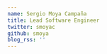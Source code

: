 ```yaml
---
name: Sergio Moya Campaña
title: Lead Software Engineer
twitter: smoyac
github: smoya
blog_rss: ''
---
```


